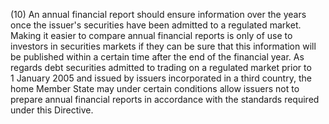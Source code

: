 (10) An annual financial report should ensure information over the years once the issuer's securities have been admitted to a regulated market. Making it easier to compare annual financial reports is only of use to investors in securities markets if they can be sure that this information will be published within a certain time after the end of the financial year. As regards debt securities admitted to trading on a regulated market prior to 1 January 2005 and issued by issuers incorporated in a third country, the home Member State may under certain conditions allow issuers not to prepare annual financial reports in accordance with the standards required under this Directive.